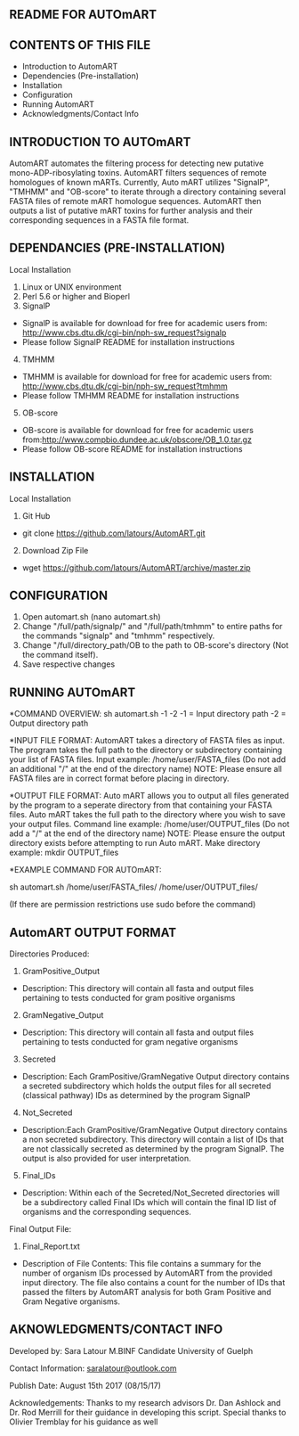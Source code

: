 README FOR AUTOmART 
------------------------------------------------------------------------------------------------------------------------------------------------------------------------------------------------------

CONTENTS OF THIS FILE
------------------------------------------------------------------------------------------------------------------------------------------------------------------------------------------------------
- Introduction to AutomART
- Dependencies (Pre-installation)
- Installation
- Configuration
- Running AutomART
- Acknowledgments/Contact Info

INTRODUCTION TO AUTOmART
------------------------------------------------------------------------------------------------------------------------------------------------------------------------------------------------------
AutomART automates the filtering process for detecting new putative mono-ADP-ribosylating toxins. AutomART filters sequences of remote homologues of known mARTs. Currently, Auto mART utilizes "SignalP", "TMHMM" and "OB-score" to iterate through a directory containing several FASTA files of remote mART homologue sequences. AutomART then outputs a list of putative mART toxins for further analysis and their corresponding sequences in a FASTA file format. 

DEPENDANCIES (PRE-INSTALLATION)
------------------------------------------------------------------------------------------------------------------------------------------------------------------------------------------------------
Local Installation
1) Linux or UNIX environment
2) Perl 5.6 or higher and Bioperl
3) SignalP
- SignalP is available for download for free for academic users from: http://www.cbs.dtu.dk/cgi-bin/nph-sw_request?signalp
- Please follow SignalP README for installation instructions
4) TMHMM
- TMHMM is available for download for free for academic users from: http://www.cbs.dtu.dk/cgi-bin/nph-sw_request?tmhmm
- Please follow TMHMM README for installation instructions
5) OB-score 
- OB-score is available for download for free for academic users from:http://www.compbio.dundee.ac.uk/obscore/OB_1.0.tar.gz
- Please follow OB-score README for installation instructions

INSTALLATION
------------------------------------------------------------------------------------------------------------------------------------------------------------------------------------------------------
Local Installation 
1) Git Hub
- git clone https://github.com/latours/AutomART.git

2) Download Zip File
- wget https://github.com/latours/AutomART/archive/master.zip


CONFIGURATION
------------------------------------------------------------------------------------------------------------------------------------------------------------------------------------------------------
1) Open automart.sh (nano automart.sh)
2) Change "/full/path/signalp/" and "/full/path/tmhmm" to entire paths for the commands "signalp" and "tmhmm" respectively.
3) Change "/full/directory_path/OB to the path to OB-score's directory (Not the command itself).
4) Save respective changes

RUNNING AUTOmART 
------------------------------------------------------------------------------------------------------------------------------------------------------------------------------------------------------
*COMMAND OVERVIEW:
sh automart.sh -1 -2
-1 = Input directory path
-2 = Output directory path

*INPUT FILE FORMAT: 
AutomART takes a directory of FASTA files as input. 
The program takes the full path to the directory or subdirectory containing your list of FASTA files.
Input example: /home/user/FASTA_files (Do not add an additional "/" at the end of the directory name)
NOTE: Please ensure all FASTA files are in correct format before placing in directory. 

*OUTPUT FILE FORMAT:
Auto mART allows you to output all files generated by the program to a seperate directory from that containing your FASTA files. 
Auto mART takes the full path to the directory where you wish to save your output files. 
Command line example: /home/user/OUTPUT_files (Do not add a "/" at the end of the directory name)
NOTE: Please ensure the output directory exists before attempting to run Auto mART.
Make directory example: mkdir OUTPUT_files 

*EXAMPLE COMMAND FOR AUTOmART:

sh automart.sh /home/user/FASTA_files/ /home/user/OUTPUT_files/

(If there are permission restrictions use sudo before the command)

AutomART OUTPUT FORMAT
------------------------------------------------------------------------------------------------------------------------------------------------------------------------------------------------------
Directories Produced:
1) GramPositive_Output
- Description: This directory will contain all fasta and output files pertaining to tests conducted for gram positive 	      organisms


2) GramNegative_Output
- Description: This directory will contain all fasta and output files pertaining to tests conducted for gram negative organisms


3) Secreted
- Description: Each GramPositive/GramNegative Output directory contains a secreted subdirectory which holds the output files for all secreted (classical pathway) IDs as determined by the program SignalP


4) Not_Secreted
- Description:Each GramPositive/GramNegative Output directory contains a non secreted subdirectory. This directory 	   will contain a list of IDs that are not classically secreted as determined by the program SignalP. The output is also provided for user interpretation.


5) Final_IDs
- Description: Within each of the Secreted/Not_Secreted directories will be a subdirectory called Final IDs which will contain the final ID list of organisms and the corresponding sequences.

Final Output File:
1) Final_Report.txt
- Description of File Contents: This file contains a summary for the number of organism IDs processed by AutomART from the provided input directory. The file also contains a count for the number of IDs that passed the filters by AutomART analysis for both Gram Positive and Gram Negative organisms.

AKNOWLEDGMENTS/CONTACT INFO
------------------------------------------------------------------------------------------------------------------------------------------------------------------------------------------------------
Developed by: Sara Latour M.BINF Candidate University of Guelph

Contact Information: saralatour@outlook.com

Publish Date: August 15th 2017 (08/15/17)

Acknowledgements:
Thanks to my research advisors Dr. Dan Ashlock and Dr. Rod Merrill for their guidance in developing this script.
Special thanks to Olivier Tremblay for his guidance as well

